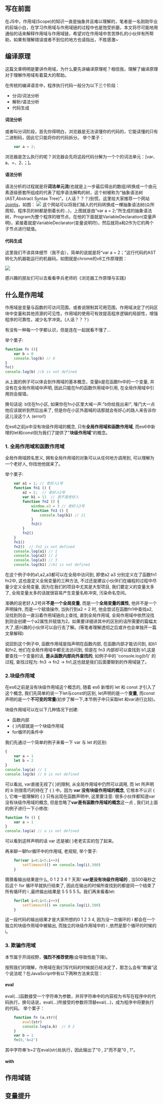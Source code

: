 ## 写在前面
在JS中，作用域(Scope)的知识一直是抽象并且难以理解的，笔者是一名刚刚毕业的前端小白，在学习作用域与作用域链的过程中也是饱受折磨，本文将尽可能地用通俗的话来解释作用域与作用域链，希望对在作用域中苦苦挣扎的小伙伴有所帮助，如果有理解错误或者不到位的地方也请指出，不胜感激~
## 编译原理
这篇文章明明是要讲作用域，为什么要先讲编译原理呢？相信我，理解了编译原理对于理解作用域有着莫大的帮助。

在传统的编译语言中，程序执行代码一般分为以下三个阶段：
- 分词/词法分析
- 解析/语法分析
- 代码生成
#### 词法分析
或者叫分词阶段，首先你得明白，浏览器是无法读懂你的代码的，它能读懂的只有二进制码，因此它只能将你的代码拆分。
举个栗子：
```js
    var a = 2;
```
浏览器是怎么执行的呢？浏览器会先将这段代码分解为一个个的词法单元：[var、a、=、2、；]。
#### 语法分析
语法分析的过程就是将**词法单元流**(也就是上一步最后得出的数组)转换成一个由元素逐级嵌套所组成的代表了程序语法解构的树，这个树被称为“抽象语法树(AST,Abstract Syntax Tree)”。(人话？？？)别慌，这里给大家推荐一个网站[Jointjs](https://resources.jointjs.com/demos/javascript-ast)，如图：
![](https://user-gold-cdn.xitu.io/2020/7/18/1735f72767508b51?w=574&h=376&f=png&s=8320)
这个网站可以将我们输入的代码转换成一棵抽象语法树(众所周知，程序员的树都是倒着长的...)，上图就是由“var a = 2;”所生成的抽象语法树，Program为整个程序的根节点，在他的下面就是VariableDeclaration(变量声明)，紧接着就是VariableDeclarator(变量说明符)，然后就将a和2作为它的两个子节点进行赋值。
#### 代码生成
这里我们不讲具体细节（我不会），简单的说就是将“var a = 2；”这行代码的AST转化为机器能运行的机器码。如图就是chrome的v8工作原理图：

![](https://user-gold-cdn.xitu.io/2020/7/18/1735f7e01de0fe5c?w=1142&h=522&f=jpeg&s=83492)

感兴趣的朋友们可以去看看李兵老师的《浏览器工作原理与实践》
## 什么是作用域
作用域是变量与函数的可访问范围，或者说限制其可用范围，作用域决定了代码区块中变量和其他资源的可见性，作用域的使用可有效提高程序逻辑的局部性，增强程序的可靠性，减少名字冲突。(人话？？？)

有没有一种每一个字都认识，但是连在一起就看不懂了...

举个栗子:
``` js
function fn (){
    var b = 0
    console.log(b) // 0
}
fn()
console.log(b) //b is not defined
```
从上面的例子可以体会到作用域的基本概念，变量b是在函数fn中的一个变量, 并没有在全局作用域中声明, 因此只能在fn的函数作用域中引用, 在全局作用域中引用则会报错。

换句话说: b住在fn小区, 如果你在fn小区里大喊一声:"b你给我出来!", 嗓门大一点他应该就听到然后出来了, 但是你在小区外面喊的话那就会有好心的路人来告诉你这儿没这个人 (error!)

在es6之前js中没有块级作用域的概念, 只有**全局作用域和函数作用域**, 而es6中新增的let和const则为我们了提供了"**块级作用域**"的概念。
### 1. 全局作用域和函数作用域
全局作用域顾名思义, 拥有全局作用域的对象可以从任何地方调用到, 可以理解为一个老好人, 你找他他就来了。

举个栗子:
``` JavaScript
    var a1 = 1; // 老好人1号
    function fn1 () {
        a2 = 2;  // 老好人2号
        var b1 = 11  // 我不是老好人 
        function fn2 () {
            window.a3 = 3 // 老好人3号
            function fn3 () {
                console.log(b1) // 11
            }
            fn3()
        }
        fn2()
    }
    fn1()
    fn2()  // fn2 is not defined
    console.log(a1) // 1
    console.log(a2) // 2
    console.log(a3) // 3
    console.log(b1) //b1 is not defined
```
在这个例子中的a1,a2,a3都可以在全局中访问到, 即使a2 a3 分别定义在了函数fn1 fn2中, 这也是定义全局变量的三种方法, 不过还是建议小伙伴们在编程的过程中尽量少定义全局变量, 因为在我们的项目中尤其是大型项目, 我们要定义的变量太多了, 全局变量太多的话就很容易产生变量名称冲突, 污染命名空间。

准确的说老好人2号并**不是一个全局变量**, 而是一个**全局变量的属性**, 他并不是一个声明操作, 而是一个赋值操作, 当执行到a2 = 2 时, 他会尝试在函数fn1中查找a2, 没找到则会一直沿着作用域链向上查找, 直到全局作用域, 全局作用域中依然没找到则会创建一个a2属性并赋值为2。如果要详细讲其中的区别的话所需要的篇幅太大了,感兴趣的小伙伴可以自行去了解。(等笔者理解透彻之后或许也会单独开一篇文章解释)

说回到这个例子中, 函数作用域是指声明在函数内部, 在函数内部才能访问到, 如b1和fn2,
他们在全局作用域中都无法访问到, 但是在 fn3 内部却可以查找到 b1,这是要查找一个变量的话, **是从函数内部向外查找的**, 如例子中的  'console.log(b1)' 的过程, 查找过程为: fn3 -> fn2 -> fn1,这也就是我们后面要聊到的作用域链了。
### 2.块级作用域
在es6之前是没有块级作用域这个概念的, 随着 es6 新增的 let 和 const 才引入了这个概念, 我们先简单的说一下let与const的区别, let声明的是一个**变量**, 而const声明的是一个**不可变的常量**(初步了解一下,本节例子中只采取let 和var进行比较)。

块级作用域可以在以下几种情况下创建:
- 函数内部
- {  }内部就是一个块级作用域
- for循环的条件中

我们先通过一个简单的例子来看一下 var 与 let 的区别:
``` js
{
    var a = 1
    let b = 2
}
console.log(a) // 1
console.log(b) // b is not defined
```
可以看出, var直接无视了{ }的限制, 从全局作用域中仍然可以调用, 而 let 所声明的 b 则很乖巧的待在了 { } 中。因为 **var 没有块级作用域的概念**, 它根本不认识 { }, 它唯一能理解的 { } 只有出现在函数声明中, 这里要注意: 很多小伙伴都知道var没有块级作用域的概念, 但是忽略了**var是有函数作用域的概念**这一点 , 我们对上面的例子进行一下小修改:
``` js
function fn () {
    var a = 1
}
console.log(a) // a is not defined
```
可以看到这样声明的话 var 还是被{ }老老实实的包了起来。

再来聊一聊for循环中的作用域, 老规矩, 举个栗子:
```js
    for(var i=0;i<5;i++){
        setTimeout(() => console.log(i),500)
    }
```
猜猜看输出结果是什么, 0 1 2 3 4 ? 天真! **var是没有块级作用域的** , 当500毫秒之后这个 for 循环早就执行结束了, 因此在输出的时候所查找到的都是同一个结束了所有循环的 i ,最终输出结果是 5 5 5 5 5。我们再来看看let:
```js
    for(let i=0;i<5;i++){
        setTimeout(() => console.log(i),500)
    }
```
这一段代码的输出结果才是大家所想的0 1 2 3 4, 因为没一次循环的 i 都会在一个独立的块级作用域中被输出, 而独立的块级作用域中的 i ,依然是那个循环的时候的 i。

### 3. 欺骗作用域
本节属于开阔视野，**强烈不推荐使用**(会导致性能下降)。

按照我们的理解，作用域在我们写代码的时候就已经决定了，那怎么会有“欺骗”这个说法呢？在JavaScript中有以下两种方法来实现：
#### eval
eval(...)函数接受一个字符串为参数，并将字符串中的内容视为书写在程序中的代码执行，换句话说，eval(...)所接受的参数将顶替eval(...)，成为程序中将要执行的代码。
举个栗子：
```js
    function fn (a,str){
        eval(str)
        console.log(a,b)  // 0 2
    }
    var b = 1
    fn(0,'b=2')
```
其中字符串'b=2'在eval(str)处执行，因此输出了"0 , 2"而不是"0 , 1"。
#### with
## 作用域链
## 变量提升


